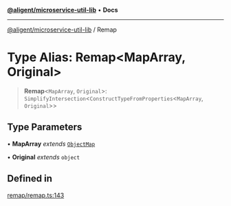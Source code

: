 [**@aligent/microservice-util-lib**](../modules.md) • **Docs**

***

[@aligent/microservice-util-lib](../modules.md) / Remap

# Type Alias: Remap\<MapArray, Original\>

> **Remap**\<`MapArray`, `Original`\>: `SimplifyIntersection`\<`ConstructTypeFromProperties`\<`MapArray`, `Original`\>\>

## Type Parameters

• **MapArray** *extends* [`ObjectMap`](ObjectMap.md)

• **Original** *extends* `object`

## Defined in

[remap/remap.ts:143](https://github.com/aligent/microservice-development-utilities/blob/6029aa3ed377277764d6a6f496cad1ea8d56a51e/packages/microservice-util-lib/src/remap/remap.ts#L143)
